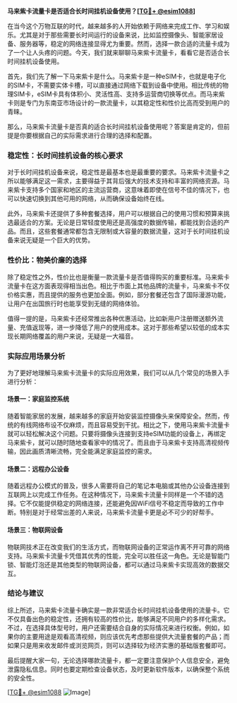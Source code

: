 **马来紫卡流量卡是否适合长时间挂机设备使用？[[TG💪+ @esim1088](https://t.me/s/esim1088)]**

在当今这个万物互联的时代，越来越多的人开始依赖于网络来完成工作、学习和娱乐。尤其是对于那些需要长时间运行的设备来说，比如监控摄像头、智能家居设备、服务器等，稳定的网络连接显得尤为重要。然而，选择一款合适的流量卡成为了一个让人头疼的问题。今天，我们就来聊聊马来紫卡流量卡，看看它是否适合长时间挂机设备使用。

首先，我们先了解一下马来紫卡是什么。马来紫卡是一种eSIM卡，也就是电子化的SIM卡，不需要实体卡槽，可以直接通过网络下载到设备中使用。相比传统的物理SIM卡，eSIM卡具有体积小、灵活性高、支持多运营商切换等优点。而马来紫卡则是专门为东南亚市场设计的一款流量卡，以其稳定性和性价比高而受到用户的青睐。

那么，马来紫卡流量卡是否真的适合长时间挂机设备使用呢？答案是肯定的，但前提是你要根据自己的实际需求进行合理的选择和配置。

### 稳定性：长时间挂机设备的核心要求

对于长时间挂机设备来说，稳定性是最基本也是最重要的要求。马来紫卡流量卡之所以能够满足这一需求，主要得益于其背后强大的技术支持和丰富的网络资源。马来紫卡支持多个国家和地区的主流运营商，这意味着即使在信号不佳的情况下，也可以快速切换到其他可用的网络，从而确保设备始终在线。

此外，马来紫卡还提供了多种套餐选择，用户可以根据自己的使用习惯和预算来挑选最适合的方案。无论是日常轻度使用还是高强度的数据传输，都能找到合适的产品。而且，这些套餐通常都包含无限制或大容量的数据流量，这对于长时间挂机设备来说无疑是一个巨大的优势。

### 性价比：物美价廉的选择

除了稳定性之外，性价比也是衡量一款流量卡是否值得购买的重要标准。马来紫卡流量卡在这方面表现得相当出色。相比于市面上其他品牌的流量卡，马来紫卡不仅价格实惠，而且提供的服务也更加全面。例如，部分套餐还包含了国际漫游功能，让用户在出国旅行时也能享受到无缝的网络体验。

值得一提的是，马来紫卡还经常推出各种优惠活动，比如新用户注册赠送额外流量、充值返现等，进一步降低了用户的使用成本。这对于那些希望以较低的成本实现长期网络覆盖的用户来说，无疑是一大福音。

### 实际应用场景分析

为了更好地理解马来紫卡流量卡的实际应用效果，我们可以从几个常见的场景入手进行分析：

#### 场景一：家庭监控系统

随着智能家居的发展，越来越多的家庭开始安装监控摄像头来保障安全。然而，传统的有线网络布设不仅麻烦，而且容易受到干扰。相比之下，使用马来紫卡流量卡就可以轻松解决这个问题。只要将摄像头连接到支持eSIM功能的设备上，再绑定马来紫卡，就可以随时随地查看家中的情况了。而且由于马来紫卡支持高清视频传输，因此画质清晰流畅，完全能满足家庭监控的需求。

#### 场景二：远程办公设备

随着远程办公模式的普及，很多人需要将自己的笔记本电脑或其他办公设备连接到互联网上以完成工作任务。在这种情况下，马来紫卡流量卡同样是一个不错的选择。它不仅能提供稳定的网络连接，还能避免因WiFi信号不稳定而导致的工作中断。特别是对于经常出差的人来说，马来紫卡流量卡更是必不可少的好帮手。

#### 场景三：物联网设备

物联网技术正在改变我们的生活方式，而物联网设备的正常运作离不开可靠的网络支持。马来紫卡流量卡凭借其优秀的性能，完全可以胜任这一角色。无论是智能门锁、智能灯泡还是其他类型的物联网设备，都可以通过马来紫卡实现高效的数据交互。

### 结论与建议

综上所述，马来紫卡流量卡确实是一款非常适合长时间挂机设备使用的流量卡。它不仅具备出色的稳定性，还拥有较高的性价比，能够满足不同用户的多样化需求。不过，在选择具体型号时，用户还需要结合自身的实际情况来进行权衡。例如，如果你的主要用途是观看高清视频，则应该优先考虑那些提供大流量套餐的产品；而如果只是用来收发邮件或浏览网页，则可以选择较为经济实惠的基础版套餐即可。

最后提醒大家一句，无论选择哪款流量卡，都一定要注意保护个人信息安全，避免泄露隐私信息。同时也要定期检查设备状态，及时更新软件版本，以确保整个系统的安全性。

[[TG💪+ @esim1088](https://t.me/s/esim1088) ![Image](https://i.postimg.cc/4NQfJmqS/Snipaste-2025-05-13-00-14-12.png)]